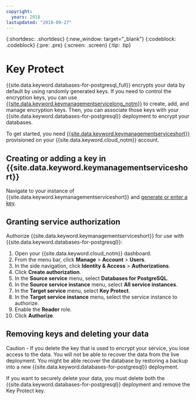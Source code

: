 ```yaml
---
copyright:
  years: 2018
lastupdated: "2018-09-27"
---
```


{:shortdesc: .shortdesc}
{:new_window: target="_blank"}
{:codeblock: .codeblock}
{:pre: .pre}
{:screen: .screen}
{:tip: .tip}

# Key Protect

{{site.data.keyword.databases-for-postgresql_full}} encrypts your data by default by using randomly generated keys. If you need to control the encryption keys, you can use [{{site.data.keyword.keymanagementservicelong_notm}}](/docs/services/keymgmt/keyprotect_about.html) to create, add, and manage encryption keys. Then, you can associate those keys with your {{site.data.keyword.databases-for-postgresql}} deployment to encrypt your databases.

To get started, you need [{{site.data.keyword.keymanagementserviceshort}}](https://console.{DomainName}/catalog/services/key-protect) provisioned on your {{site.data.keyword.cloud_notm}} account.

## Creating or adding a key in {{site.data.keyword.keymanagementserviceshort}}

Navigate to your instance of {{site.data.keyword.keymanagementserviceshort}} and [generate or enter a key](https://console.{DomainName}/docs/services/key-protect/index.html#getting-started-with-key-protect).

## Granting service authorization

Authorize {{site.data.keyword.keymanagementserviceshort}} for use with {{site.data.keyword.databases-for-postgresql}}:

1. Open your {{site.data.keyword.cloud_notm}} dashboard.
2. From the menu bar, click **Manage** &gt; **Account** &gt; **Users**.
3. In the side navigation, click **Identity & Access** &gt; **Authorizations**.
4. Click **Create authorization**.
5. In the **Source service** menu, select **Databases for PostgreSQL**.
6. In the **Source service instance** menu, select **All service instances**.
7. In the **Target service** menu, select **Key Protect**.
8. In the **Target service instance** menu, select the service instance to authorize.
9. Enable the **Reader** role.
10. Click **Authorize**.

## Removing keys and deleting your data

Caution - If you delete the key that is used to encrypt your service, you lose access to the data. You will not be able to recover the data from the live deployment. You might be able recover the database by restoring a backup into a new {{site.data.keyword.databases-for-postgresql}} deployment.

If you want to securely delete your data, you must delete both the {{site.data.keyword.databases-for-postgresql}} deployment and remove the Key Protect key.